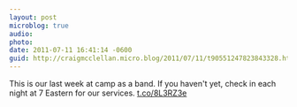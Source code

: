 ```yaml
---
layout: post
microblog: true
audio: 
photo: 
date: 2011-07-11 16:41:14 -0600
guid: http://craigmcclellan.micro.blog/2011/07/11/t90551247823843328.html
---
```

This is our last week at camp as a band. If you haven't yet, check in each night at 7 Eastern for our services. [t.co/8L3RZ3e](http://t.co/8L3RZ3e)
